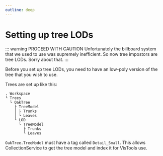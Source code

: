 ```yaml
---
outline: deep
---
```


# Setting up tree LODs

::: warning PROCEED WITH CAUTION
Unfortunately the billboard system that we used to use was supremely inefficient. So now tree impostors are tree LODs. Sorry about that.
:::

Before you set up tree LODs, you need to have an low-poly version of the tree that you wish to use.

Trees are set up like this:
```
. Workspace
└ Trees
  └ OakTree
    ├ TreeModel
    │ ├ Trunks
    │ └ Leaves
    └ LOD
      └ TreeModel
        ├ Trunks
        └ Leaves
```

`OakTree.TreeModel` must have a tag called `Detail_Small`. This allows CollectionService to get the tree model and index it for VisTools use.
